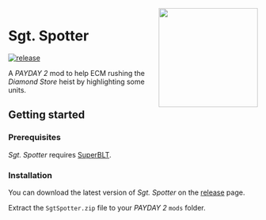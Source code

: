 <image src="SgtSpotter/image.png" align="right" width="200"/>

# Sgt. Spotter
[![release](https://img.shields.io/github/v/release/SgtAlexis/SgtSpotter?display_name=tag)](https://github.com/SgtAlexis/SgtSpotter/releases/latest)

A _PAYDAY 2_ mod to help ECM rushing the _Diamond Store_ heist by highlighting some units.

## Getting started

### Prerequisites
_Sgt. Spotter_ requires [SuperBLT](https://superblt.znix.xyz).

### Installation
You can download the latest version of _Sgt. Spotter_ on the
[release](https://github.com/SgtAlexis/SgtSpotter/releases/latest) page.

Extract the `SgtSpotter.zip` file to your _PAYDAY 2_ `mods` folder.